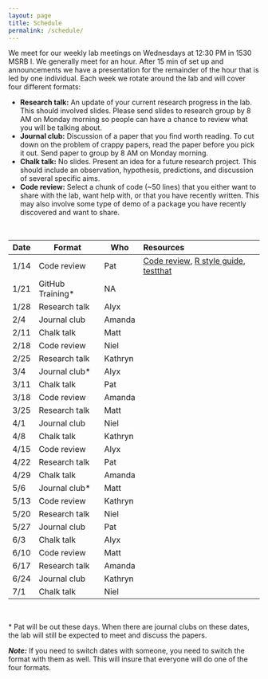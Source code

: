 ```yaml
---
layout: page
title: Schedule
permalink: /schedule/
---
```


We meet for our weekly lab meetings on Wednesdays at 12:30 PM in 1530 MSRB I. We
generally meet for an hour. After 15 min of set up and announcements we have a
presentation for the remainder of the hour that is led by one individual.
Each week we rotate around the lab and will cover four different formats:

* **Research talk:** An update of your current research progress in the lab.
This should involved slides. Please send slides to research group by 8 AM on
Monday morning so people can have a chance to review what you will be talking
about.
* **Journal club:** Discussion of a paper that you find worth reading. To cut
down on the problem of crappy papers, read the paper before you pick it out.
Send paper to group by 8 AM on Monday morning.
* **Chalk talk:** No slides. Present an idea for a future research project.
This should include an observation, hypothesis, predictions, and discussion of
several specific aims.
* **Code review:** Select a chunk of code (~50 lines) that you either want to
share with the lab, want help with, or that you have recently written. This may
also involve some type of demo of a package you have recently discovered and
want to share.

<br>

Date  | Format           | Who       | Resources
------|------------------|-----------|:-----------------------------------------|
1/14  | Code review      | Pat       | [Code review](http://arxiv.org/pdf/1311.2412v1.pdf), [R style guide](http://google-styleguide.googlecode.com/svn/trunk/Rguide.xml), [testthat](http://journal.r-project.org/archive/2011-1/RJournal_2011-1_Wickham.pdf)
1/21  | GitHub Training* | NA
1/28  | Research talk    | Alyx
2/4   | Journal club     | Amanda
2/11  | Chalk talk       | Matt
2/18  | Code review      | Niel
2/25  | Research talk    | Kathryn
3/4   | Journal club*    | Alyx
3/11  | Chalk talk       | Pat
3/18  | Code review      | Amanda
3/25  | Research talk    | Matt
4/1   | Journal club     | Niel
4/8   | Chalk talk       | Kathryn
4/15  | Code review      | Alyx
4/22  | Research talk    | Pat
4/29  | Chalk talk       | Amanda
5/6   | Journal club*    | Matt
5/13  | Code review      | Kathryn
5/20  | Research talk    | Niel
5/27  | Journal club     | Pat
6/3   | Chalk talk       | Alyx
6/10  | Code review      | Matt
6/17  | Research talk    | Amanda
6/24  | Journal club     | Kathryn
7/1   | Chalk talk       | Niel

<br>

\* Pat will be out these days. When there are journal clubs on these dates, the
lab will still be expected to meet and discuss the papers.

***Note:***
If you need to switch dates with someone, you need to switch the format with
them as well. This will insure that everyone will do one of the four formats.
